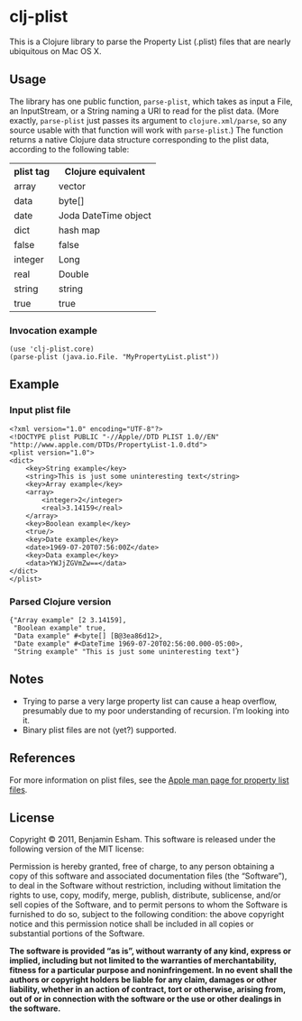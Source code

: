 # clj-plist

This is a Clojure library to parse the Property List (.plist) files that are nearly ubiquitous on Mac OS X.

## Usage

The library has one public function, `parse-plist`, which takes as input a File, an InputStream, or a String naming a URI to read for the plist data.  (More exactly, `parse-plist` just passes its argument to `clojure.xml/parse`, so any source usable with that function will work with `parse-plist`.)  The function returns a native Clojure data structure corresponding to the plist data, according to the following table:

<table>
	<tr>
		<th>plist tag</th>
		<th>Clojure equivalent</th>
	</tr>
	<tr><td>array</td><td>vector</td></tr>
	<tr><td>data</td><td>byte[]</td></tr>
	<tr><td>date</td><td>Joda DateTime object</td></tr>
	<tr><td>dict</td><td>hash map</td></tr>
	<tr><td>false</td><td>false</td></tr>
	<tr><td>integer</td><td>Long</td></tr>
	<tr><td>real</td><td>Double</td></tr>
	<tr><td>string</td><td>string</td></tr>
	<tr><td>true</td><td>true</td></tr>
</table>

### Invocation example

    (use 'clj-plist.core)
    (parse-plist (java.io.File. "MyPropertyList.plist"))

## Example

### Input plist file

    <?xml version="1.0" encoding="UTF-8"?>
    <!DOCTYPE plist PUBLIC "-//Apple//DTD PLIST 1.0//EN" "http://www.apple.com/DTDs/PropertyList-1.0.dtd">
    <plist version="1.0">
    <dict>
    	<key>String example</key>
    	<string>This is just some uninteresting text</string>
    	<key>Array example</key>
    	<array>
    		<integer>2</integer>
    		<real>3.14159</real>
    	</array>
    	<key>Boolean example</key>
    	<true/>
    	<key>Date example</key>
    	<date>1969-07-20T07:56:00Z</date>
    	<key>Data example</key>
    	<data>YWJjZGVmZw==</data>
    </dict>
    </plist>

### Parsed Clojure version

    {"Array example" [2 3.14159],
     "Boolean example" true,
     "Data example" #<byte[] [B@3ea86d12>,
     "Date example" #<DateTime 1969-07-20T02:56:00.000-05:00>,
     "String example" "This is just some uninteresting text"}

## Notes

* Trying to parse a very large property list can cause a heap overflow, presumably due to my poor understanding of recursion.  I’m looking into it.
* Binary plist files are not (yet?) supported.

## References

For more information on plist files, see the [Apple man page for property list files](http://developer.apple.com/library/mac/#documentation/Darwin/Reference/ManPages/man5/plist.5.html).

## License

Copyright © 2011, Benjamin Esham.  This software is released under the following version of the MIT license:

Permission is hereby granted, free of charge, to any person obtaining a copy of this software and associated documentation files (the “Software”), to deal in the Software without restriction, including without limitation the rights to use, copy, modify, merge, publish, distribute, sublicense, and/or sell copies of the Software, and to permit persons to whom the Software is furnished to do so, subject to the following condition: the above copyright notice and this permission notice shall be included in all copies or substantial portions of the Software.

**The software is provided “as is”, without warranty of any kind, express or implied, including but not limited to the warranties of merchantability, fitness for a particular purpose and noninfringement. In no event shall the authors or copyright holders be liable for any claim, damages or other liability, whether in an action of contract, tort or otherwise, arising from, out of or in connection with the software or the use or other dealings in the software.**
